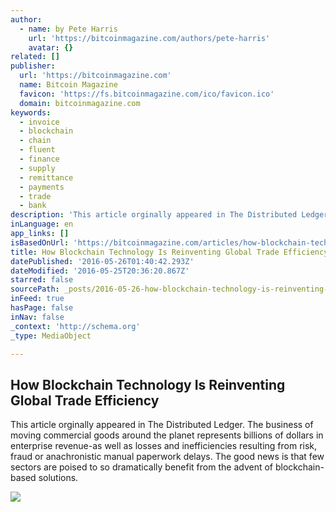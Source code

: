 ```yaml
---
author:
  - name: by Pete Harris
    url: 'https://bitcoinmagazine.com/authors/pete-harris'
    avatar: {}
related: []
publisher:
  url: 'https://bitcoinmagazine.com'
  name: Bitcoin Magazine
  favicon: 'https://fs.bitcoinmagazine.com/ico/favicon.ico'
  domain: bitcoinmagazine.com
keywords:
  - invoice
  - blockchain
  - chain
  - fluent
  - finance
  - supply
  - remittance
  - payments
  - trade
  - bank
description: 'This article orginally appeared in The Distributed Ledger. The business of moving commercial goods around the planet represents billions of dollars in enterprise revenue-as well as losses and inefficiencies resulting from risk, fraud or anachronistic manual paperwork delays. The good news is that few sectors are poised to so dramatically benefit from the advent of blockchain-based solutions.'
inLanguage: en
app_links: []
isBasedOnUrl: 'https://bitcoinmagazine.com/articles/how-blockchain-technology-is-reinventing-global-trade-efficiency-1464206286'
title: How Blockchain Technology Is Reinventing Global Trade Efficiency
datePublished: '2016-05-26T01:40:42.293Z'
dateModified: '2016-05-25T20:36:20.867Z'
starred: false
sourcePath: _posts/2016-05-26-how-blockchain-technology-is-reinventing-global-trade-effici.md
inFeed: true
hasPage: false
inNav: false
_context: 'http://schema.org'
_type: MediaObject

---
```

<article style=""><h1>How Blockchain Technology Is Reinventing Global Trade Efficiency</h1><p>This article orginally appeared in The Distributed Ledger. The business of moving commercial goods around the planet represents billions of dollars in enterprise revenue-as well as losses and inefficiencies resulting from risk, fraud or anachronistic manual paperwork delays. The good news is that few sectors are poised to so dramatically benefit from the advent of blockchain-based solutions.</p><img src="https://fs.bitcoinmagazine.com/img/articles/how-blockchain-technology-is-reinventing-global-trade-efficiency.jpg" /></article>